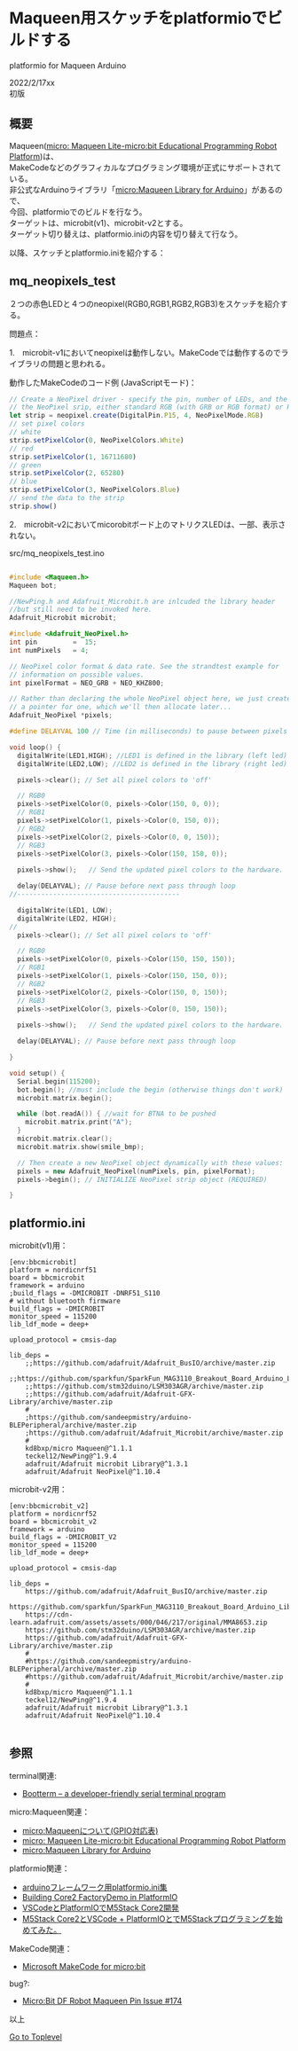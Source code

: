     
# Maqueen用スケッチをplatformioでビルドする
platformio for Maqueen Arduino  

2022/2/17xx    
初版    
  
## 概要
Maqueen([micro: Maqueen Lite-micro:bit Educational Programming Robot Platform](https://www.dfrobot.com/product-1783.html))は、  
MakeCodeなどのグラフィカルなプログラミング環境が正式にサポートされている。  
非公式なArduinoライブラリ「[micro:Maqueen Library for Arduino](https://github.com/kd8bxp/micro-Maqueen-Arduino-Library)」があるので、  
今回、platformioでのビルドを行なう。    
ターゲットは、microbit(v1)、microbit-v2とする。    
ターゲット切り替えは、platformio.iniの内容を切り替えて行なう。    

以降、スケッチとplatformio.iniを紹介する：  

## mq_neopixels_test
２つの赤色LEDと４つのneopixel(RGB0,RGB1,RGB2,RGB3)をスケッチを紹介する。  

問題点：   

1.　microbit-v1においてneopixelは動作しない。MakeCodeでは動作するのでライブラリの問題と思われる。

動作したMakeCodeのコード例 (JavaScriptモード)：   
```javascript
// Create a NeoPixel driver - specify the pin, number of LEDs, and the type of
// the NeoPixel srip, either standard RGB (with GRB or RGB format) or RGB+White.
let strip = neopixel.create(DigitalPin.P15, 4, NeoPixelMode.RGB)
// set pixel colors
// white
strip.setPixelColor(0, NeoPixelColors.White)
// red
strip.setPixelColor(1, 16711680)
// green
strip.setPixelColor(2, 65280)
// blue
strip.setPixelColor(3, NeoPixelColors.Blue)
// send the data to the strip
strip.show()

```

2.　microbit-v2においてmicorobitボード上のマトリクスLEDは、一部、表示されない。


src/mq_neopixels_test.ino
```c++

#include <Maqueen.h>
Maqueen bot;

//NewPing.h and Adafruit_Microbit.h are inlcuded the library header
//but still need to be invoked here.
Adafruit_Microbit microbit;

#include <Adafruit_NeoPixel.h>
int pin         =  15;
int numPixels   = 4;

// NeoPixel color format & data rate. See the strandtest example for
// information on possible values.
int pixelFormat = NEO_GRB + NEO_KHZ800;

// Rather than declaring the whole NeoPixel object here, we just create
// a pointer for one, which we'll then allocate later...
Adafruit_NeoPixel *pixels;

#define DELAYVAL 100 // Time (in milliseconds) to pause between pixels

void loop() {
  digitalWrite(LED1,HIGH); //LED1 is defined in the library (left led)
  digitalWrite(LED2,LOW); //LED2 is defined in the library (right led)

  pixels->clear(); // Set all pixel colors to 'off'

  // RGB0
  pixels->setPixelColor(0, pixels->Color(150, 0, 0));
  // RGB1
  pixels->setPixelColor(1, pixels->Color(0, 150, 0));
  // RGB2
  pixels->setPixelColor(2, pixels->Color(0, 0, 150));
  // RGB3
  pixels->setPixelColor(3, pixels->Color(150, 150, 0));
  
  pixels->show();   // Send the updated pixel colors to the hardware.

  delay(DELAYVAL); // Pause before next pass through loop
//-----------------------------------------

  digitalWrite(LED1, LOW);
  digitalWrite(LED2, HIGH);
//
  pixels->clear(); // Set all pixel colors to 'off'

  // RGB0
  pixels->setPixelColor(0, pixels->Color(150, 150, 150));
  // RGB1
  pixels->setPixelColor(1, pixels->Color(150, 150, 0));
  // RGB2
  pixels->setPixelColor(2, pixels->Color(150, 0, 150));
  // RGB3
  pixels->setPixelColor(3, pixels->Color(0, 150, 150));
  
  pixels->show();   // Send the updated pixel colors to the hardware.

  delay(DELAYVAL); // Pause before next pass through loop

}

void setup() {
  Serial.begin(115200);
  bot.begin(); //must include the begin (otherwise things don't work)  
  microbit.matrix.begin();

  while (bot.readA()) { //wait for BTNA to be pushed
    microbit.matrix.print("A");
  }
  microbit.matrix.clear();
  microbit.matrix.show(smile_bmp);

  // Then create a new NeoPixel object dynamically with these values:
  pixels = new Adafruit_NeoPixel(numPixels, pin, pixelFormat);
  pixels->begin(); // INITIALIZE NeoPixel strip object (REQUIRED)

}
```

## platformio.ini
microbit(v1)用：  
```
[env:bbcmicrobit]
platform = nordicnrf51
board = bbcmicrobit
framework = arduino
;build_flags = -DMICROBIT -DNRF51_S110
# without bluetooth firmware
build_flags = -DMICROBIT
monitor_speed = 115200
lib_ldf_mode = deep+

upload_protocol = cmsis-dap

lib_deps = 
    ;;https://github.com/adafruit/Adafruit_BusIO/archive/master.zip
    ;;https://github.com/sparkfun/SparkFun_MAG3110_Breakout_Board_Arduino_Library/archive/master.zip
    ;;https://github.com/stm32duino/LSM303AGR/archive/master.zip
    ;;https://github.com/adafruit/Adafruit-GFX-Library/archive/master.zip
    #
    ;https://github.com/sandeepmistry/arduino-BLEPeripheral/archive/master.zip
    ;https://github.com/adafruit/Adafruit_Microbit/archive/master.zip
    #
    kd8bxp/micro Maqueen@^1.1.1
    teckel12/NewPing@^1.9.4
    adafruit/Adafruit microbit Library@^1.3.1
    adafruit/Adafruit NeoPixel@^1.10.4

```

microbit-v2用：  
```
[env:bbcmicrobit_v2]
platform = nordicnrf52
board = bbcmicrobit_v2
framework = arduino
build_flags = -DMICROBIT_V2
monitor_speed = 115200
lib_ldf_mode = deep+

upload_protocol = cmsis-dap

lib_deps = 
    https://github.com/adafruit/Adafruit_BusIO/archive/master.zip
    https://github.com/sparkfun/SparkFun_MAG3110_Breakout_Board_Arduino_Library/archive/master.zip
    https://cdn-learn.adafruit.com/assets/assets/000/046/217/original/MMA8653.zip
    https://github.com/stm32duino/LSM303AGR/archive/master.zip
    https://github.com/adafruit/Adafruit-GFX-Library/archive/master.zip
    #
    #https://github.com/sandeepmistry/arduino-BLEPeripheral/archive/master.zip
    #https://github.com/adafruit/Adafruit_Microbit/archive/master.zip
    #
    kd8bxp/micro Maqueen@^1.1.1
    teckel12/NewPing@^1.9.4
    adafruit/Adafruit microbit Library@^1.3.1
    adafruit/Adafruit NeoPixel@^1.10.4
    
```

## 参照
terminal関連:
* [Bootterm – a developer-friendly serial terminal program](https://www.cnx-software.com/2020/12/14/bootterm-a-developer-friendly-serial-terminal-program/)  

micro:Maqueen関連：
* [micro:Maqueenについて(GPIO対応表)](https://robofarm.jp/ProMicrobit/Maqueen/aboutMaqueen.html)  
* [micro: Maqueen Lite-micro:bit Educational Programming Robot Platform](https://www.dfrobot.com/product-1783.html)  
* [micro:Maqueen Library for Arduino](https://github.com/kd8bxp/micro-Maqueen-Arduino-Library)  

platformio関連：
* [arduinoフレームワーク用platformio.ini集](https://beta-notes.way-nifty.com/blog/2021/02/post-2b331d.html)  
* [Building Core2 FactoryDemo in PlatformIO](https://community.m5stack.com/topic/2697/building-core2-factorydemo-in-platformio)  
* [VSCodeとPlatformIOでM5Stack Core2開発](https://qiita.com/desertfox_i/items/a6ff7deaa0a0b3802bcd)  
* [M5Stack Core2とVSCode + PlatformIOとでM5Stackプログラミングを始めてみた。](https://ak1211.com/7701/)  


MakeCode関連：  
* [Microsoft MakeCode for micro:bit](https://makecode.microbit.org/)  


bug?:
* [Micro:Bit DF Robot Maqueen Pin Issue #174](https://github.com/adafruit/Adafruit_NeoPixel/issues/174)  

以上    

[Go to Toplevel](https://xshigee.github.io/web0/)  





